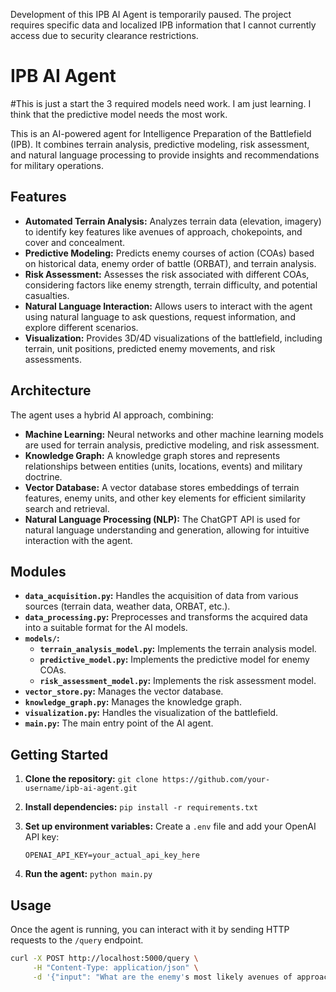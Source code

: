 Development of this IPB AI Agent is temporarily paused.  The project requires specific data and localized IPB information that I cannot currently access due to security clearance restrictions.


# IPB AI Agent
#This is just a start the 3 required models need work. I am just learning. I think that the predictive model needs the most work. 

This is an AI-powered agent for Intelligence Preparation of the Battlefield (IPB). It combines terrain analysis, predictive modeling, risk assessment, and natural language processing to provide insights and recommendations for military operations.

## Features

* **Automated Terrain Analysis:** Analyzes terrain data (elevation, imagery) to identify key features like avenues of approach, chokepoints, and cover and concealment.
* **Predictive Modeling:** Predicts enemy courses of action (COAs) based on historical data, enemy order of battle (ORBAT), and terrain analysis.
* **Risk Assessment:**  Assesses the risk associated with different COAs, considering factors like enemy strength, terrain difficulty, and potential casualties.
* **Natural Language Interaction:**  Allows users to interact with the agent using natural language to ask questions, request information, and explore different scenarios.
* **Visualization:**  Provides 3D/4D visualizations of the battlefield, including terrain, unit positions, predicted enemy movements, and risk assessments.

## Architecture

The agent uses a hybrid AI approach, combining:

* **Machine Learning:**  Neural networks and other machine learning models are used for terrain analysis, predictive modeling, and risk assessment.
* **Knowledge Graph:**  A knowledge graph stores and represents relationships between entities (units, locations, events) and military doctrine.
* **Vector Database:**  A vector database stores embeddings of terrain features, enemy units, and other key elements for efficient similarity search and retrieval.
* **Natural Language Processing (NLP):**  The ChatGPT API is used for natural language understanding and generation, allowing for intuitive interaction with the agent.

## Modules

* **`data_acquisition.py`:**  Handles the acquisition of data from various sources (terrain data, weather data, ORBAT, etc.).
* **`data_processing.py`:**  Preprocesses and transforms the acquired data into a suitable format for the AI models.
* **`models/`:**
    * **`terrain_analysis_model.py`:**  Implements the terrain analysis model.
    * **`predictive_model.py`:**  Implements the predictive model for enemy COAs.
    * **`risk_assessment_model.py`:**  Implements the risk assessment model.
* **`vector_store.py`:**  Manages the vector database.
* **`knowledge_graph.py`:**  Manages the knowledge graph.
* **`visualization.py`:**  Handles the visualization of the battlefield.
* **`main.py`:**  The main entry point of the AI agent.

## Getting Started

1.  **Clone the repository:** `git clone https://github.com/your-username/ipb-ai-agent.git`
2.  **Install dependencies:** `pip install -r requirements.txt`
3.  **Set up environment variables:** Create a `.env` file and add your OpenAI API key:

    ```
    OPENAI_API_KEY=your_actual_api_key_here
    ```

4.  **Run the agent:** `python main.py`

## Usage

Once the agent is running, you can interact with it by sending HTTP requests to the `/query` endpoint.

```bash
curl -X POST http://localhost:5000/query \
     -H "Content-Type: application/json" \
     -d '{"input": "What are the enemy's most likely avenues of approach?"}'

